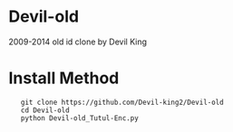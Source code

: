 # Devil-old
2009-2014 old id clone by Devil King



# Install Method

       git clone https://github.com/Devil-king2/Devil-old
       cd Devil-old
       python Devil-old_Tutul-Enc.py

      
